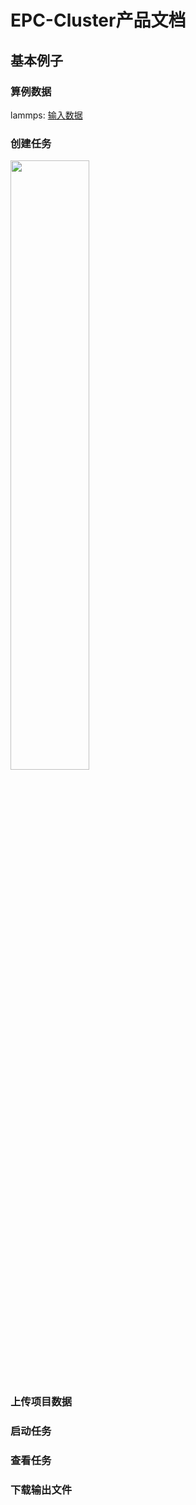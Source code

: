 # EPC-Cluster产品文档
## 基本例子
### 算例数据
lammps: [输入数据](https://ushare.ucloudadmin.com/download/attachments/94405151/fastone_lammps_case.tgz?version=1&modificationDate=1638252169000&api=v2)
### 创建任务
<img src="https://ushare.ucloudadmin.com/download/attachments/94405151/image2021-11-30_13-25-43.png"  width=50%>

### 上传项目数据
### 启动任务
### 查看任务
### 下载输出文件
